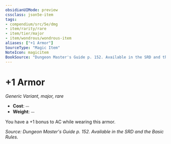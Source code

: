 ```yaml
---
obsidianUIMode: preview
cssclass: json5e-item
tags:
- compendium/src/5e/dmg
- item/rarity/rare
- item/tier/major
- item/wondrous/wondrous-item
aliases: ["+1 Armor"]
SourceType: "Magic Item"
NoteIcon: magicitem
BookSource: "Dungeon Master's Guide p. 152. Available in the SRD and the Basic Rules."
---
```

# +1 Armor
*Generic Variant, major, rare*  

- **Cost**: ⏤
- **Weight**: ⏤

You have a +1 bonus to AC while wearing this armor.

*Source: Dungeon Master's Guide p. 152. Available in the SRD and the Basic Rules.*